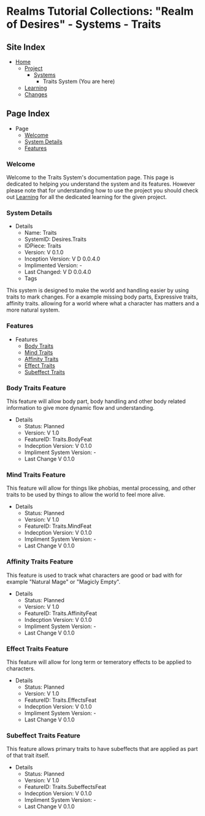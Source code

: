 [Page]:https://github.com/Ancient-Majik-Tech/Social.Wiki.Games.RealmOfDesires/blob/main/Project/Systems/TraitsSys.md

[Page Home]:https://github.com/Ancient-Majik-Tech/Social.Wiki.Games.RealmOfDesires/blob/main/README.md
[Page Proj Home]:https://github.com/Ancient-Majik-Tech/Social.Wiki.Games.RealmOfDesires/blob/main/Project/Project.md
[Page Sys Home]:https://github.com/Ancient-Majik-Tech/Social.Wiki.Games.RealmOfDesires/blob/main/Project/Project.md#system-layout
[Page Learn Home]:https://github.com/Ancient-Majik-Tech/Social.Wiki.Games.RealmOfDesires/blob/main/Learning/LearningHome.md
[Page Changes Home]:https://github.com/Ancient-Majik-Tech/Social.Wiki.Games.RealmOfDesires/blob/main/Changes/ChangesHome.md

[Sec Welcome]:https://github.com/Ancient-Majik-Tech/Social.Wiki.Games.RealmOfDesires/blob/main/Project/Systems/TraitsSys.md#welcome
[Sec Details]:https://github.com/Ancient-Majik-Tech/Social.Wiki.Games.RealmOfDesires/blob/main/Project/Systems/TraitsSys.md#system-details
[Sec Features]:https://github.com/Ancient-Majik-Tech/Social.Wiki.Games.RealmOfDesires/blob/main/Project/Systems/TraitsSys.md#features

[Feat Body]:https://github.com/Ancient-Majik-Tech/Social.Wiki.Games.RealmOfDesires/blob/main/Project/Systems/TraitsSys.md#body-traits-feature
[Feat Mind]:https://github.com/Ancient-Majik-Tech/Social.Wiki.Games.RealmOfDesires/blob/main/Project/Systems/TraitsSys.md#mind-traits-feature
[Feat Affinity]:https://github.com/Ancient-Majik-Tech/Social.Wiki.Games.RealmOfDesires/blob/main/Project/Systems/TraitsSys.md#affinity-traits-feature
[Feat Effects]:https://github.com/Ancient-Majik-Tech/Social.Wiki.Games.RealmOfDesires/blob/main/Project/Systems/TraitsSys.md#effect-traits-feature
[Feat SubEffects]:https://github.com/Ancient-Majik-Tech/Social.Wiki.Games.RealmOfDesires/blob/main/Project/Systems/TraitsSys.md#subeffect-traits-feature

# Realms Tutorial Collections: "Realm of Desires" - Systems - Traits

## Site Index

- [Home][Page Home]
	- [Project][Page Proj Home]
		- [Systems][Page Sys Home]
			- Traits System (You are here)
	- [Learning][Page Learn Home]
	- [Changes][Page Changes Home]

## Page Index

- Page
	- [Welcome][Sec Welcome]
	- [System Details][Sec Details]
	- [Features][Sec Features]

### Welcome

Welcome to the Traits System's documentation page. This page is dedicated to helping you understand the system and its features. However please note that for understanding how to use the project you should check out [Learning][Page Learn Home] for all the dedicated learning for the given project.

### System Details

- Details
	- Name: Traits
	- SystemID: Desires.Traits
	- IDPiece: Traits
	- Version: V 0.1.0
	- Inception Version: V D 0.0.4.0
	- Implimented Version: -
	- Last Changed: V D 0.0.4.0
	- Tags

This system is designed to make the world and handling easier by using traits to mark changes. For a example missing body parts, Expressive traits, affinity traits. allowing for a world where what a character has matters and a more natural system.

### Features

- Features
	- [Body Traits][Feat Body]
	- [Mind Traits][Feat Mind]
	- [Affinity Traits][Feat Affinity]
	- [Effect Traits][Feat Effects]
	- [Subeffect Traits][Feat SubEffects]



### Body Traits Feature

This feature will allow body part, body handling and other body related information to give more dynamic flow and understanding.

- Details
	- Status: Planned
	- Version: V 1.0
	- FeatureID: Traits.BodyFeat
	- Indecption Version: V 0.1.0
	- Impliment System Version: -
	- Last Change V 0.1.0

### Mind Traits Feature

This feature will allow for things like phobias, mental processing, and other traits to be used by things to allow the world to feel more alive.

- Details
	- Status: Planned
	- Version: V 1.0
	- FeatureID: Traits.MindFeat
	- Indecption Version: V 0.1.0
	- Impliment System Version: -
	- Last Change V 0.1.0


### Affinity Traits Feature

This feature is used to track what characters are good or bad with for example "Natural Mage" or "Magicly Empty".

- Details
	- Status: Planned
	- Version: V 1.0
	- FeatureID: Traits.AffinityFeat
	- Indecption Version: V 0.1.0
	- Impliment System Version: -
	- Last Change V 0.1.0

### Effect Traits Feature

This feature will allow for long term or temeratory effects to be applied to characters.

- Details
	- Status: Planned
	- Version: V 1.0
	- FeatureID: Traits.EffectsFeat
	- Indecption Version: V 0.1.0
	- Impliment System Version: -
	- Last Change V 0.1.0

### Subeffect Traits Feature

This feature allows primary traits to have subeffects that are applied as part of that trait itself.

- Details
	- Status: Planned
	- Version: V 1.0
	- FeatureID: Traits.SubeffectsFeat
	- Indecption Version: V 0.1.0
	- Impliment System Version: -
	- Last Change V 0.1.0